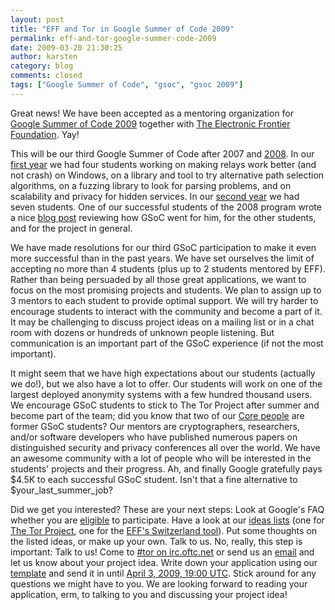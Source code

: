 ```yaml
---
layout: post
title: "EFF and Tor in Google Summer of Code 2009"
permalink: eff-and-tor-google-summer-code-2009
date: 2009-03-20 21:30:25
author: karsten
category: blog
comments: closed
tags: ["Google Summer of Code", "gsoc", "gsoc 2009"]
---
```


Great news! We have been accepted as a mentoring organization for [Google Summer of Code 2009](http://socghop.appspot.com/program/home/google/gsoc2009) together with [The Electronic Frontier Foundation](https://www.eff.org/). Yay!

This will be our third Google Summer of Code after 2007 and [2008](https://blog.torproject.org/blog/tor-project-google-summer-code-2008%21). In our [first year](http://code.google.com/soc/2007/eff/about.html) we had four students working on making relays work better (and not crash) on Windows, on a library and tool to try alternative path selection algorithms, on a fuzzing library to look for parsing problems, and on scalability and privacy for hidden services. In our [second year](http://code.google.com/soc/2008/eff/about.html) we had seven students. One of our successful students of the 2008 program wrote a nice [blog post](https://blog.torproject.org/blog/google-summer-code-2008-review) reviewing how GSoC went for him, for the other students, and for the project in general.

<!-- more -->

We have made resolutions for our third GSoC participation to make it even more successful than in the past years. We have set ourselves the limit of accepting no more than 4 students (plus up to 2 students mentored by EFF). Rather than being persuaded by all those great applications, we want to focus on the most promising projects and students. We plan to assign up to 3 mentors to each student to provide optimal support. We will try harder to encourage students to interact with the community and become a part of it. It may be challenging to discuss project ideas on a mailing list or in a chat room with dozens or hundreds of unknown people listening. But communication is an important part of the GSoC experience (if not the most important).

It might seem that we have high expectations about our students (actually we do!), but we also have a lot to offer. Our students will work on one of the largest deployed anonymity systems with a few hundred thousand users. We encourage GSoC students to stick to The Tor Project after summer and become part of the team; did you know that two of our [Core people](https://www.torproject.org/people#Core) are former GSoC students? Our mentors are cryptographers, researchers, and/or software developers who have published numerous papers on distinguished security and privacy conferences all over the world. We have an awesome community with a lot of people who will be interested in the students' projects and their progress. Ah, and finally Google gratefully pays \$4.5K to each successful GSoC student. Isn't that a fine alternative to \$your\_last\_summer\_job?

Did we get you interested? These are your next steps: Look at Google's FAQ whether you are [eligible](http://socghop.appspot.com/document/show/program/google/gsoc2009/faqs#eligibility) to participate. Have a look at our [ideas lists](https://www.torproject.org/gsoc#Ideas) (one for [The Tor Project](https://www.torproject.org/volunteer.html.en#Projects), one for the [EFF's Switzerland tool](http://switzerland.wiki.sourceforge.net/Projects)). Put some thoughts on the listed ideas, or make up your own. Talk to us. No, really, this step is important: Talk to us! Come to [\#tor on irc.oftc.net](irc://irc.oftc.net/tor/) or send us an [email](mailto:tor-assistants@freehaven.net) and let us know about your project idea. Write down your application using our [template](https://www.torproject.org/gsoc#Template) and send it in until [April 3, 2009, 19:00 UTC](http://socghop.appspot.com/document/show/program/google/gsoc2009/faqs#timeline). Stick around for any questions we might have to you. We are looking forward to reading your application, erm, to talking to you and discussing your project idea!
